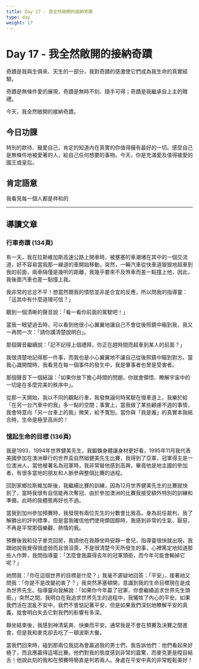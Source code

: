 ```yaml
---
title: Day 17 - 我全然敞開的接納奇蹟
type: day
weight: 17
---
```


# Day 17 - 我全然敞開的接納奇蹟

奇蹟是我與生俱來、天生的一部分，我對奇蹟的感激使它們成為我生命的真實經驗。

奇蹟是無條件愛的展現，奇蹟是無時不刻、隨手可得；奇蹟是我繼承自上主的贈禮。

今天，我全然敞開的接納奇蹟。


## 今日功課

特別的款待、寵愛自己，肯定的知道內在真實的你值得擁有最好的一切。感受自己是無條件地被愛著的人，給自己任何想要的事物。今天，你是充滿愛及值得被愛的國王或皇后。

## 肯定語意

我看見每一個人都是祥和的

---

## 導讀文章

### 行車奇蹟 (134頁)

有一天，我在拉斯維加斯高速公路上開車時，被壅塞的車潮堵在其中的一個交流道，好不容易當我那一線道的車開始移動，突然，一輛汽車從快車道狠狠地超車到我的前面，兩車隔僅是幾呎的距離，我幾乎要來不及煞車而差一點撞上他，因此，我後面汽車也差一點撞上我。

我非常的忿忿不平！想當然爾我的憤怒並非是合宜的反應，所以問我的指導靈：「這其中有什麼道理可信？」

聽到一個清晰的聲音說：「看一看你前面的駕駛吧！」

當我一眼望過去時，可以看到他很小心翼翼地讓自己不會從後照鏡中瞄到我，我又一再問一次：「請你講清楚說明白」。

那個聲音繼續說：「記不記得上個禮拜，你正在趕時間而超車到某人的前面？」

我很清楚地記得那一件事，而我也是小心翼翼地不讓自己從後照鏡中瞄到對方。當我心識開闊時，我看見在每一個事件的發生中，我是肇事者也曾是受害者。

那個聲音下一個結論：「如果你放下擔心時間的問題，你就會領悟、瞭解宇宙中的一切是在多麼完美的秩序中」。

從那一天開始，我以不同的觀點行車，我發無論何時駕駛在慢車道上，我樂於給「在另一台汽車中的我」多一點的空間；事實上，當我做了某些顧慮不週的事情，我會特意向「另一台車上的我」微笑，給予寬恕。當你與「我是誰」的真實本我結合時，生命是極至高尚的！

### 憶起生命的目標 (136頁)

我是1993、1994年世界健美先生，我鍛鍊身體讓身材更好看，1995年11月我代表美國參加在澳洲舉行的世界盃自然組健美先生比賽，我得到了亞軍，冠軍得主是一位澳洲人，當他被署名為冠軍時，我非常替他感到高興，畢竟他是地主國的參加者，有很多當地的朋友和人脈參與整個比賽的過程。

回到家鄉拉斯維加斯後，我繼續比賽的訓練，因為12月世界健美先生的比賽就快到了，當時我很有自信能再次奪冠，由於參加澳洲的比賽我接受額外特別的訓練和準備，此時的我體態再好也不過。

當我到加州參加預賽時，我發現有兩位先生的分數會比我高。身為前任裁判，我了解勝出的評判標準，但是當我確信他們使用類固醇時，我感到非常的生氣、厭惡，不再是平常那個樂觀、熱情的我。

預賽後我和兒子麥克回房，我請他在我靜坐時安靜一會兒，指導靈很快就出現，我跟祂說我覺得很虛弱而且很沮喪，不是很清楚今天所發生的事，心裡篤定地知道那些人作弊，我問指導靈：「怎麼會我贏得去年的冠軍頭銜，而今年可能會輸掉它呢？」

祂問我：「你在這個世界的目標是什麼？」我毫不遲疑地回答：「平安」，接著祂又問我：「你是不是改變初衷了？」我突然茅塞頓開，意識到我的生命目標現在是成為世界先生。指導靈向我解說：「如果你今年贏了冠軍，你會繼續追求世界先生頭銜。」突然之間，我明白在我追求世界先生的過程中，我犧牲了內心的平安。如果我們活在混亂不安中，我們不會惦記著平安，但是如果我們深刻地瞭解平安的真義，就會明白失去它對我們的影響有多深。

靜坐結束後，我感到神清氣爽、快樂而平安。通常我是不會在預賽及決賽之間進食，但是我和麥克卻去吃了一頓波斯大餐。

當我們回來時，碰到那兩位我認為會贏過我的男士們，我告訴他們：他們看起來好極了，而且應贏得這場比賽。他們對我的態度感到非常的震驚，而麥克更是瞠目結舌！他說此刻的我和在預賽時簡直是判若兩人。身處在平安中真的非常輕鬆美好！
